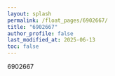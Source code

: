 ```yaml
---
layout: splash
permalink: /float_pages/6902667/
title: "6902667"
author_profile: false
last_modified_at: 2025-06-13
toc: false
---
```

 
6902667
